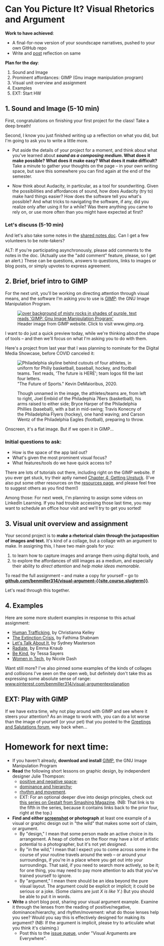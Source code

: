
# Can You Picture It? Visual Rhetorics and Argument

**Work to have achieved**:

* A final-for-now version of your soundscape narratives, pushed to your own GitHub repo
* Write and [post]({{site.github.issues_url}}/5) reflection on same


**Plan for the day**:

1. Sound and Image <!-- (15-20 min) -->
2. Prominent affordances: GIMP (Gnu image manipulation program)
3. Visual unit overview and assignment
4. Examples
5. EXT: Start HW
<!-- Have GIMP running in the BG -->

## 1. Sound and Image (5-10 min)

First, congratulations on finishing your first project for the class! Take a deep breath!

Second, I know you just finished writing up a reflection on what you did, but I'm going to ask you to write a little more.

* Put aside the details of your project for a moment, and think about what you've learned about **_sound as a composing medium_. What does it make possible? What does it make easy? What does it make difficult?** Take a minute to gather your thoughts on the page – in your own writing space, but save this somewhere you can find again at the end of the semester.

* Now think about Audacity, in particular, as a tool for soundwriting. Given the possibilities and affordances of sound, how does Audacity (try to) make hard things easier? How does the software tell you what's possible? And what tricks to navigating the software, if any, did you realize only after using it for a while? Was there anything you came to rely on, or use more often than you might have expected at first?

### Let's discuss (5-10 min)
And let's also take some notes in the [shared notes doc](http://bit.ly/cdm{{site.course.slugterm}}-notes). Can I get a few volunteers to be note-takers?
<!-- discuss the visual layout of Audacity, e.g. the layers; the feedback of cursor events and changing size/position; the menus -->

<div class="alert alert-warning">
ALT: If you're participating asynchronously, please add comments to the notes in the doc. (Actually use the "add comment" feature, please, so I get an alert.) These can be questions, answers to questions, links to images or blog posts, or simply upvotes to express agreement.
</div>


## 2. Brief, brief intro to GIMP
For the next unit, you'll be working on directing attention through visual means, and the software I'm asking you to use is [GIMP](https://www.gimp.org/downloads/): the <span title="GNU, in turn, stands for _GNU's Not Unix._ Yyup.">GNU</span> Image Manipulation Program.

<figure role="figure">
<a href="https://www.gimp.org"><img src="../assets/img/gimp-header.png" alt="over background of misty rocks in shades of purple, text reads 'GIMP: Gnu Image Manipulation Program'"></a>
<figcaption>Header image from GIMP website. Click to visit www.gimp.org.</figcaption>
</figure>

I want to do just a quick preview today, while we're thinking about the shape of tools – and then we'll focus on what I'm asking you to do with them.

Here's a project from last year that I was planning to nominate for the Digital Media Showcase, before COVID canceled it:
<figure role="figure">
<img src="../assets/img/ktdemay--future.png" alt="Philadelphia skyline behind cutouts of four athletes, in uniform for Philly basketball, baseball, hockey, and football teams. Text reads, 'The future is HERE'; team logos fill the last four letters." longdesc="#text-from-showcase-image" />
<figcaption>"The Future of Sports." Kevin DeMaioribus, 2020.</figcaption>
<div id="text-from-showcase-image" class="sr-only">
<p>Though unnamed in the image, the athletes/teams are, from left to right, Joel Embiid of the Philadephia 76ers (basketball), his arms raised to either side; Bryce Harper of the Philadelphia Phillies (baseball), with a bat in mid-swing; Travis Konecny of the Philadelphia Flyers (hockey), one hand waving; and Carson Wentz of the Philadelphia Eagles (football), preparing to throw.</p></div>
</figure>

Onscreen, it's a flat image. But if we open it in GIMP...

### Initial questions to ask:

- How is the space of the app laid out?
- What's given the most prominent visual focus?
- What features/tools do we have quick access to?

<!-- Note that these are the exact same questions I asked of Audacity. -->
<!-- give tour: layers at bottom right, tools at upper left, tool options at lower left, undo at top right. -->
<!-- Toggle visibility. -->
<!-- Duplicate -->
<!-- Warning about raster graphics: can scale down, but not up -->


<div class="alert alert-info mt-3">
<p>There are lots of tutorials out there, including right on the GIMP website. If you ever get stuck, try their aptly named <a href="https://docs.gimp.org/2.10/en/gimp-getting-unstuck.html">Chapter 4: Getting Unstuck</a>. (I've also put some other resources on the <a href="{{site.github.url}}/resources">resources page</a>, and please feel free to suggest others as you find them!)</p>

<p>Among those: For next week, I'm planning to assign some videos on LinkedIn Learning. If you had trouble accessing those last time, you may want to schedule an office hour visit and we'll try to get you sorted!</p>
</div>

## 3. Visual unit overview and assignment

Your second project is to **make a rhetorical claim through the juxtaposition of images and text.** It's kind of a collage, but a collage with an argument to make. In assigning this, I have two main goals for you:

1. to learn how to capture images and arrange them using digital tools, and
2. to explore the affordances of still images as a medium, and especially their ability to _direct attention_ and _help make ideas memorable_.

<div class="alert alert-success">
To read the full assignment – and make a copy for yourself – go to <strong><a href="https://github.com/benmiller314/visual-argument-{{site.course.slugterm}}#project-2-visual-argument--rhetorical-collage">github.com/benmiller314/visual-argument-{{site.course.slugterm}}</a></strong>.
</div>

Let's read through this together.

<!-- Go through overview, constraints, deadlines. -->

## 4. Examples

Here are some more student examples in response to this actual assignment:
* [Human Trafficking](https://github.com/csk32/visual-argument-2020fall/blob/master/Human_Trafficking_updated.png), by Christianna Kelley
* [The Extinction Crisis](http://dmap.pitt.edu/node/301), by Fathima Shabnam
* [Let's Talk About It](https://raw.githubusercontent.com/sydneymasterson/visual-argument-2020spring/master/PNGs/visual-argument-2-23.png), by Sydney Masterson
* [Radiate](http://dmap.pitt.edu/node/300), by Emma Knaub
* [Be Kind](http://dmap.pitt.edu/node/244), by Tessa Sayers
* [Women in Tech](http://dmap.pitt.edu/node/245), by Nicole Dash


Want still more? I've also pinned some examples of the kinds of collages and collisions I've seen on the open web, but definitely don't take this as expressing some absolute sense of range:
<a href="https://www.pinterest.com/benmiller314/visual-argumentexplanation/">www.pinterest.com/benmiller314/visual-argumentexplanation</a>


## EXT: Play with GIMP
If we have extra time, why not play around with GIMP and see where it steers your attention? As an image to work with, you can do a lot worse than the image of yourself (or your pet) that you posted to the [Greetings and Salutations forum]({{site.github.issues_url}}/1), way back when...

<!-- ### EXT: Google Image's Advanced Search Tools -->
<!--
Not everything is just available for any use – even if you can find it on a public website. See my FAQ from last year at https://cdm2017.majoringinmeta.net/lesson-04/#key-questions-and-considerations-20-30-min.
-->

<!--
## EXT: More on GIMP
I'll demo, using Beverly & Pack. "Fly Me to the Moon, by Way of a Hot Air Balloon."" 7 Sept. 2009. Flickr, https://www.flickr.com/photos/walkadog/3897126692/.


-->



# Homework for next time:

* If you haven't already, **download and install** [GIMP](https://www.gimp.org/downloads/), the GNU Image Manipulation Program
* **Read** the following short lessons on graphic design, by independent designer Julie Thompson:
   - <a href="https://www.thetypetree.com/blog/graphic-design-101-positive-and-negative-space">positive and negative space</a>;
   - <a href="https://www.thetypetree.com/blog/graphic-design-101-dominancehierarchy">dominance and hierarchy</a>;
   - <a href="https://www.thetypetree.com/blog/graphic-design-101-rhythm-and-movement">rhythm and movement</a>.
   - EXT: For an optional deeper dive into design principles, check out [this series on Gestalt from Smashing Magazine](https://www.smashingmagazine.com/2015/02/design-principles-dominance-focal-points-hierarchy). (NB: That link is to the fifth in the series, because it contains links back to the prior four, right at the top.)
* **Find and either [screenshot](https://www.take-a-screenshot.org/) or photograph** at least one example of a visual or graphic design out in "the wild" that makes some sort of claim, or argument.
  - By "design," I mean that some person made an active choice in its arrangement. A heap of clothes on the floor may have a lot of artistic potential to a photographer, but it's not yet *designed*.
  - By "in the wild," I mean that I expect you to come across some in the course of your routine travels around the web – or around your surroundings, if you're in a place where you get out into your surroundings. That said, if you need to search more actively, so be it; for one thing, you may need to pay more attention to ads that you've trained yourself to ignore.
   - By "argument," I mean there should be an idea beyond the pure visual layout. The argument could be explicit or implicit; it could be serious or a joke. (Some claims are just _X is like Y_.) But you should be able to put it in words.
* **Write** a short blog post, sharing your visual argument example. Examine it through the lenses from the reading of positive/negative, dominance/hierarchy, and rhythm/movement: what do those lenses help you see? Would you say this is effectively designed for making its argument? (NB: If the argument is implicit, please try to articulate what you think it's claiming.)
   - Post this to the [issue queue]({{site.github.issues_url}}), under "Visual Arguments are Everywhere".
